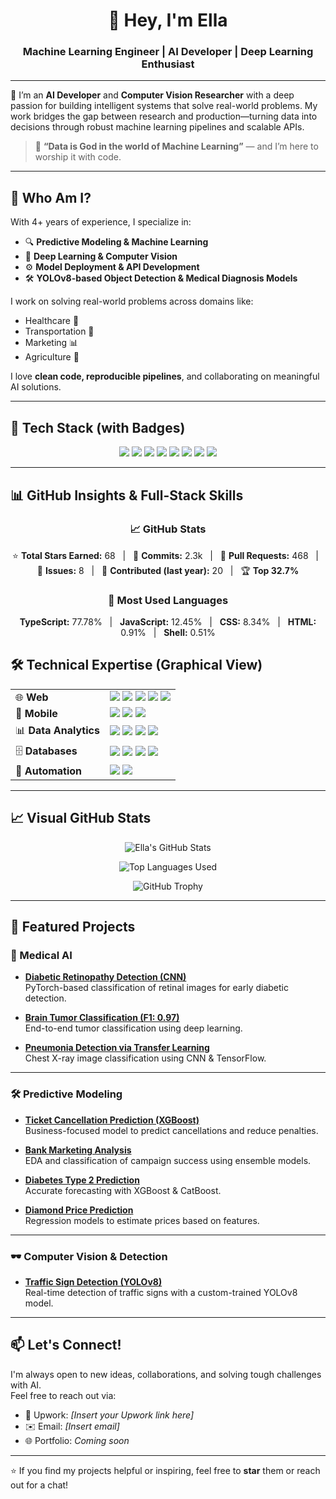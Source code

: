 <h1 align="center">👋 Hey, I'm Ella </h1>
<h3 align="center"> Machine Learning Engineer | AI Developer | Deep Learning Enthusiast</h3>

---

🚀 I’m an **AI Developer** and **Computer Vision Researcher** with a deep passion for building intelligent systems that solve real-world problems. My work bridges the gap between research and production—turning data into decisions through robust machine learning pipelines and scalable APIs.

> 🚀 **“Data is God in the world of Machine Learning”** — and I’m here to worship it with code.

---

## 💼 Who Am I?

With 4+ years of experience, I specialize in:
- 🔍 **Predictive Modeling & Machine Learning**
- 🧠 **Deep Learning & Computer Vision**
- ⚙️ **Model Deployment & API Development**
- 🛠 **YOLOv8-based Object Detection & Medical Diagnosis Models**

I work on solving real-world problems across domains like:
- Healthcare 🧬
- Transportation 🚗
- Marketing 📊
- Agriculture 🌱

I love **clean code, reproducible pipelines**, and collaborating on meaningful AI solutions.

---

## 🔧 Tech Stack (with Badges)

<p align="center">
  <img src="https://img.shields.io/badge/Python-3776AB?style=flat&logo=python&logoColor=white" />
  <img src="https://img.shields.io/badge/PyTorch-EE4C2C?style=flat&logo=pytorch&logoColor=white" />
  <img src="https://img.shields.io/badge/TensorFlow-FF6F00?style=flat&logo=tensorflow&logoColor=white" />
  <img src="https://img.shields.io/badge/Scikit--learn-F7931E?style=flat&logo=scikit-learn&logoColor=white" />
  <img src="https://img.shields.io/badge/OpenCV-5C3EE8?style=flat&logo=opencv&logoColor=white" />
  <img src="https://img.shields.io/badge/FastAPI-009688?style=flat&logo=fastapi&logoColor=white" />
  <img src="https://img.shields.io/badge/Docker-2496ED?style=flat&logo=docker&logoColor=white" />
  <img src="https://img.shields.io/badge/GitHub-181717?style=flat&logo=github&logoColor=white" />
</p>

---

## 📊 GitHub Insights & Full-Stack Skills

<h3 align="center">📈 GitHub Stats</h3>

<p align="center">
  ⭐ <strong>Total Stars Earned:</strong> 68 &nbsp;&nbsp;|&nbsp;&nbsp;
  🔁 <strong>Commits:</strong> 2.3k &nbsp;&nbsp;|&nbsp;&nbsp;
  🔧 <strong>Pull Requests:</strong> 468 &nbsp;&nbsp;|&nbsp;&nbsp;
  🐛 <strong>Issues:</strong> 8 &nbsp;&nbsp;|&nbsp;&nbsp;
  🔄 <strong>Contributed (last year):</strong> 20 &nbsp;&nbsp;|&nbsp;&nbsp;
  🏆 <strong>Top 32.7%</strong>
</p>

<h3 align="center">🧪 Most Used Languages</h3>

<p align="center">
  <strong>TypeScript:</strong> 77.78% &nbsp;&nbsp;|&nbsp;&nbsp;
  <strong>JavaScript:</strong> 12.45% &nbsp;&nbsp;|&nbsp;&nbsp;
  <strong>CSS:</strong> 8.34% &nbsp;&nbsp;|&nbsp;&nbsp;
  <strong>HTML:</strong> 0.91% &nbsp;&nbsp;|&nbsp;&nbsp;
  <strong>Shell:</strong> 0.51%
</p>

## 🛠 Technical Expertise (Graphical View)

<table align="center">
  <tr>
    <td>🌐 <strong>Web</strong></td>
    <td>
      <img src="https://img.shields.io/badge/Flask-000000?style=flat&logo=flask&logoColor=white" />
      <img src="https://img.shields.io/badge/Django-092E20?style=flat&logo=django&logoColor=white" />
      <img src="https://img.shields.io/badge/React-20232A?style=flat&logo=react&logoColor=61DAFB" />
      <img src="https://img.shields.io/badge/Vue.js-35495E?style=flat&logo=vue.js&logoColor=4FC08D" />
      <img src="https://img.shields.io/badge/Angular-DD0031?style=flat&logo=angular&logoColor=white" />
    </td>
  </tr>
  <tr>
    <td>📱 <strong>Mobile</strong></td>
    <td>
      <img src="https://img.shields.io/badge/React_Native-20232A?style=flat&logo=react&logoColor=61DAFB" />
      <img src="https://img.shields.io/badge/Ionic-3880FF?style=flat&logo=ionic&logoColor=white" />
      <img src="https://img.shields.io/badge/Flutter-02569B?style=flat&logo=flutter&logoColor=white" />
    </td>
  </tr>
  <tr>
    <td>📊 <strong>Data Analytics</strong></td>
    <td>
      <img src="https://img.shields.io/badge/Python-3776AB?style=flat&logo=python&logoColor=white" />
      <img src="https://img.shields.io/badge/Pandas-150458?style=flat&logo=pandas&logoColor=white" />
      <img src="https://img.shields.io/badge/NumPy-013243?style=flat&logo=numpy&logoColor=white" />
      <img src="https://img.shields.io/badge/Matplotlib-11557C?style=flat&logo=matplotlib&logoColor=white" />
    </td>
  </tr>
  <tr>
    <td>🗄️ <strong>Databases</strong></td>
    <td>
      <img src="https://img.shields.io/badge/MySQL-4479A1?style=flat&logo=mysql&logoColor=white" />
      <img src="https://img.shields.io/badge/PostgreSQL-336791?style=flat&logo=postgresql&logoColor=white" />
      <img src="https://img.shields.io/badge/MongoDB-47A248?style=flat&logo=mongodb&logoColor=white" />
      <img src="https://img.shields.io/badge/Firebase-FFCA28?style=flat&logo=firebase&logoColor=black" />
    </td>
  </tr>
  <tr>
    <td>🤖 <strong>Automation</strong></td>
    <td>
      <img src="https://img.shields.io/badge/Selenium-43B02A?style=flat&logo=selenium&logoColor=white" />
      <img src="https://img.shields.io/badge/BeautifulSoup-3C3C3C?style=flat&logo=python&logoColor=white" />
    </td>
  </tr>
</table>

---

## 📈 Visual GitHub Stats

<p align="center">
  <img src="https://github-readme-stats.vercel.app/api?username=Ella-developer&show_icons=true&theme=radical" alt="Ella's GitHub Stats" />
</p>

<p align="center">
  <img src="https://github-readme-stats.vercel.app/api/top-langs/?username=Ella-developer&layout=compact&theme=radical" alt="Top Languages Used" />
</p>

<p align="center">
  <img src="https://github-profile-trophy.vercel.app/?username=Ella-developer&theme=radical&no-frame=true&row=1&column=6" alt="GitHub Trophy" />
</p>

---

## 🚀 Featured Projects

### 🧠 Medical AI
- **[Diabetic Retinopathy Detection (CNN)](https://github.com/Ella-developer/)**  
  PyTorch-based classification of retinal images for early diabetic detection.

- **[Brain Tumor Classification (F1: 0.97)](https://github.com/Ella-developer/)**  
  End-to-end tumor classification using deep learning.

- **[Pneumonia Detection via Transfer Learning](https://github.com/Ella-developer/)**  
  Chest X-ray image classification using CNN & TensorFlow.

---

### 🛠 Predictive Modeling
- **[Ticket Cancellation Prediction (XGBoost)](https://github.com/Ella-developer/)**  
  Business-focused model to predict cancellations and reduce penalties.

- **[Bank Marketing Analysis](https://github.com/Ella-developer/)**  
  EDA and classification of campaign success using ensemble models.

- **[Diabetes Type 2 Prediction](https://github.com/Ella-developer/)**  
  Accurate forecasting with XGBoost & CatBoost.

- **[Diamond Price Prediction](https://github.com/Ella-developer/)**  
  Regression models to estimate prices based on features.

---

### 🕶️ Computer Vision & Detection
- **[Traffic Sign Detection (YOLOv8)](https://github.com/Ella-developer/)**  
  Real-time detection of traffic signs with a custom-trained YOLOv8 model.

---

## 📫 Let's Connect!

I'm always open to new ideas, collaborations, and solving tough challenges with AI.  
Feel free to reach out via:

- 💼 Upwork: *[Insert your Upwork link here]*  
- ✉️ Email: *[Insert email]*  
- 🌐 Portfolio: *Coming soon*

---

⭐ If you find my projects helpful or inspiring, feel free to **star** them or reach out for a chat!
